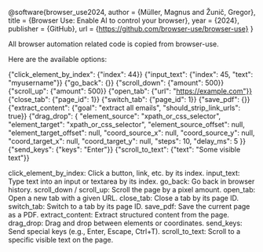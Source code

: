 @software{browser_use2024,
  author = {Müller, Magnus and Žunič, Gregor},
  title = {Browser Use: Enable AI to control your browser},
  year = {2024},
  publisher = {GitHub},
  url = {https://github.com/browser-use/browser-use}
}

All browser automation related code is copied from browser-use.

Here are the available options:

{"click_element_by_index": {"index": 44}}
{"input_text": {"index": 45, "text": "myusername"}}
{"go_back": {}}
{"scroll_down": {"amount": 500}}
{"scroll_up": {"amount": 500}}
{"open_tab": {"url": "https://example.com"}}
{"close_tab": {"page_id": 1}}
{"switch_tab": {"page_id": 1}}
{"save_pdf": {}}
{"extract_content": {"goal": "extract all emails", "should_strip_link_urls": true}}
{"drag_drop": {
    "element_source": "xpath_or_css_selector",
    "element_target": "xpath_or_css_selector",
    "element_source_offset": null,
    "element_target_offset": null,
    "coord_source_x": null,
    "coord_source_y": null,
    "coord_target_x": null,
    "coord_target_y": null,
    "steps": 10,
    "delay_ms": 5
}}
{"send_keys": {"keys": "Enter"}}
{"scroll_to_text": {"text": "Some visible text"}}

click_element_by_index: Click a button, link, etc. by its index.
input_text: Type text into an input or textarea by its index.
go_back: Go back in browser history.
scroll_down / scroll_up: Scroll the page by a pixel amount.
open_tab: Open a new tab with a given URL.
close_tab: Close a tab by its page ID.
switch_tab: Switch to a tab by its page ID.
save_pdf: Save the current page as a PDF.
extract_content: Extract structured content from the page.
drag_drop: Drag and drop between elements or coordinates.
send_keys: Send special keys (e.g., Enter, Escape, Ctrl+T).
scroll_to_text: Scroll to a specific visible text on the page.